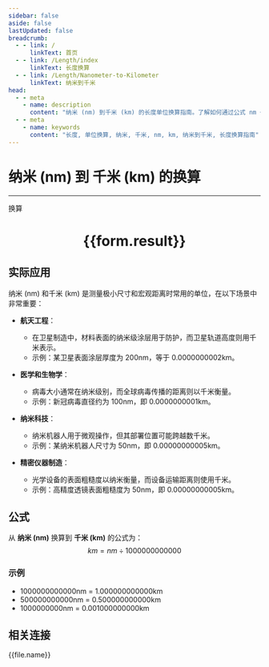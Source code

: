 ```yaml
---
sidebar: false
aside: false
lastUpdated: false
breadcrumb:
  - - link: /
      linkText: 首页
  - - link: /Length/index
      linkText: 长度换算
  - - link: /Length/Nanometer-to-Kilometer
      linkText: 纳米到千米
head:
  - - meta
    - name: description
      content: "纳米 (nm) 到千米 (km) 的长度单位换算指南。了解如何通过公式 nm ÷ 1000000000000 换算为千米。"
  - - meta
    - name: keywords
      content: "长度, 单位换算, 纳米, 千米, nm, km, 纳米到千米, 长度换算指南"
---
```

# 纳米 (nm) 到 千米 (km) 的换算
---
<script setup>
import { onMounted, reactive, inject, ref } from 'vue'
import { NButton, NForm, NFormItem, NInput, NInputNumber, NSelect, NCard, useMessage,NGrid ,NGi } from 'naive-ui'
import { defineClientComponent } from 'vitepress'
import { Length } from '../../files';

const convert = inject('convert')

const form = reactive({
  number: null,
  result: '',
})

const convertHandler = () => {
  if (form.number !== null && !isNaN(form.number)) {
    const convertedValue = parseFloat(form.number) / 1000000000000
    form.result = `${form.number}nm = ${convertedValue.toFixed(12)}km`
  } else {
    form.result = '请输入有效的数值。'
  }
}
</script>

<n-form size="large" :model="form">
  <n-form-item label="纳米 (nm)">
    <n-input-number v-model:value="form.number" placeholder="输入纳米" style="width: 100%" />
  </n-form-item>
  <n-form-item>
    <n-button type="info" @click="convertHandler" block>换算</n-button>
  </n-form-item>
</n-form>

<n-card  embedded :bordered="false" hoverable>
  <div  style="text-align:center">
    <h1>{{form.result}}</h1>
  </div>
</n-card>

## 实际应用

纳米 (nm) 和千米 (km) 是测量极小尺寸和宏观距离时常用的单位，在以下场景中非常重要：

- **航天工程**：
  - 在卫星制造中，材料表面的纳米级涂层用于防护，而卫星轨道高度则用千米表示。
  - 示例：某卫星表面涂层厚度为 200nm，等于 0.0000000002km。

- **医学和生物学**：
  - 病毒大小通常在纳米级别，而全球病毒传播的距离则以千米衡量。
  - 示例：新冠病毒直径约为 100nm，即 0.0000000001km。

- **纳米科技**：
  - 纳米机器人用于微观操作，但其部署位置可能跨越数千米。
  - 示例：某纳米机器人尺寸为 50nm，即 0.00000000005km。

- **精密仪器制造**：
  - 光学设备的表面粗糙度以纳米衡量，而设备运输距离则使用千米。
  - 示例：高精度透镜表面粗糙度为 50nm，即 0.00000000005km。

## 公式

从 **纳米 (nm)** 换算到 **千米 (km)** 的公式为：
$$ km = nm \div 1000000000000 $$

### 示例
- 1000000000000nm = 1.000000000000km
- 500000000000nm = 0.500000000000km
- 1000000000nm = 0.001000000000km

## 相关连接
<n-grid x-gap="12" :cols="2">
  <n-gi v-for="(file, index) in Length" :key="index">
    <n-button
      text
      tag="a"
      :href="file.path"
      type="info"
    >
      {{file.name}}
    </n-button>
  </n-gi>
</n-grid>